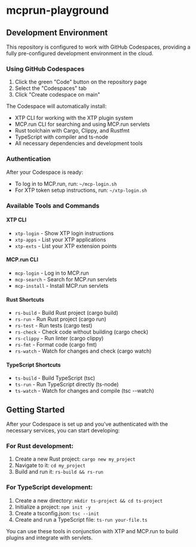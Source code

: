 # mcprun-playground

## Development Environment

This repository is configured to work with GitHub Codespaces, providing a fully pre-configured development environment in the cloud.

### Using GitHub Codespaces

1. Click the green "Code" button on the repository page
2. Select the "Codespaces" tab
3. Click "Create codespace on main"

The Codespace will automatically install:
- XTP CLI for working with the XTP plugin system
- MCP.run CLI for searching and using MCP.run servlets
- Rust toolchain with Cargo, Clippy, and Rustfmt
- TypeScript with compiler and ts-node
- All necessary dependencies and development tools

### Authentication

After your Codespace is ready:

- To log in to MCP.run, run: `~/mcp-login.sh`
- For XTP token setup instructions, run: `~/xtp-login.sh`

### Available Tools and Commands

#### XTP CLI
- `xtp-login` - Show XTP login instructions
- `xtp-apps` - List your XTP applications
- `xtp-exts` - List your XTP extension points

#### MCP.run CLI
- `mcp-login` - Log in to MCP.run
- `mcp-search` - Search for MCP.run servlets
- `mcp-install` - Install MCP.run servlets

#### Rust Shortcuts
- `rs-build` - Build Rust project (cargo build)
- `rs-run` - Run Rust project (cargo run)
- `rs-test` - Run tests (cargo test)
- `rs-check` - Check code without building (cargo check)
- `rs-clippy` - Run linter (cargo clippy)
- `rs-fmt` - Format code (cargo fmt)
- `rs-watch` - Watch for changes and check (cargo watch)

#### TypeScript Shortcuts
- `ts-build` - Build TypeScript (tsc)
- `ts-run` - Run TypeScript directly (ts-node)
- `ts-watch` - Watch for changes and compile (tsc --watch)

## Getting Started

After your Codespace is set up and you've authenticated with the necessary services, you can start developing:

### For Rust development:
1. Create a new Rust project: `cargo new my_project`
2. Navigate to it: `cd my_project`
3. Build and run it: `rs-build && rs-run`

### For TypeScript development:
1. Create a new directory: `mkdir ts-project && cd ts-project`
2. Initialize a project: `npm init -y`
3. Create a tsconfig.json: `tsc --init`
4. Create and run a TypeScript file: `ts-run your-file.ts`

You can use these tools in conjunction with XTP and MCP.run to build plugins and integrate with servlets.
